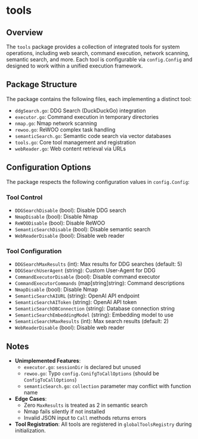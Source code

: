 # tools

## Overview
The `tools` package provides a collection of integrated tools for system operations, including web search, command execution, network scanning, semantic search, and more. Each tool is configurable via `config.Config` and designed to work within a unified execution framework.

## Package Structure
The package contains the following files, each implementing a distinct tool:

- `ddgSearch.go`: DDG Search (DuckDuckGo) integration
- `executor.go`: Command execution in temporary directories
- `nmap.go`: Nmap network scanning
- `rewoo.go`: ReWOO complex task handling
- `semanticSearch.go`: Semantic code search via vector databases
- `tools.go`: Core tool management and registration
- `webReader.go`: Web content retrieval via URLs

## Configuration Options
The package respects the following configuration values in `config.Config`:

### Tool Control
- `DDGSearchDisable` (bool): Disable DDG search
- `NmapDisable` (bool): Disable Nmap
- `ReWOODisable` (bool): Disable ReWOO
- `SemanticSearchDisable` (bool): Disable semantic search
- `WebReaderDisable` (bool): Disable web reader

### Tool Configuration
- `DDGSearchMaxResults` (int): Max results for DDG searches (default: 5)
- `DDGSearchUserAgent` (string): Custom User-Agent for DDG
- `CommandExecutorDisable` (bool): Disable command executor
- `CommandExecutorCommands` (map[string]string): Command descriptions
- `NmapDisable` (bool): Disable Nmap
- `SemanticSearchAIURL` (string): OpenAI API endpoint
- `SemanticSearchAIToken` (string): OpenAI API token
- `SemanticSearchDBConnection` (string): Database connection string
- `SemanticSearchEmbeddingModel` (string): Embedding model to use
- `SemanticSearchMaxResults` (int): Max search results (default: 2)
- `WebReaderDisable` (bool): Disable web reader

## Notes
- **Unimplemented Features**: 
  - `executor.go`: `sessionDir` is declared but unused
  - `rewoo.go`: Typo `config.ConifgToCallOptions` (should be `ConfigToCallOptions`)
  - `semanticSearch.go`: `collection` parameter may conflict with function name
- **Edge Cases**: 
  - Zero `MaxResults` is treated as 2 in semantic search
  - Nmap fails silently if not installed
  - Invalid JSON input to `Call` methods returns errors
- **Tool Registration**: All tools are registered in `globalToolsRegistry` during initialization.